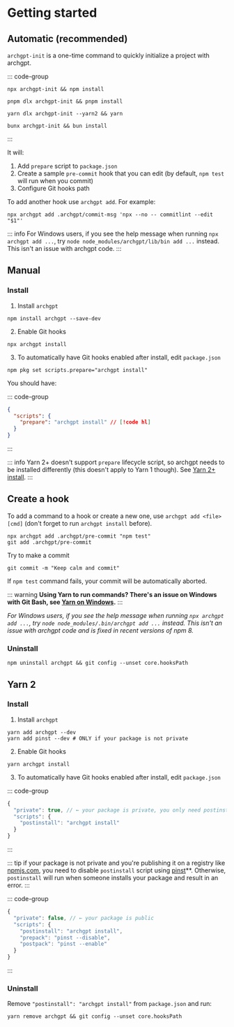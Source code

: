 # Getting started

## Automatic (recommended)

`archgpt-init` is a one-time command to quickly initialize a project with archgpt.

::: code-group

```shell [npm]
npx archgpt-init && npm install
```

```shell [pnpm]
pnpm dlx archgpt-init && pnpm install
```

```shell [yarn]
yarn dlx archgpt-init --yarn2 && yarn
```

```shell [bun]
bunx archgpt-init && bun install
```

:::

It will:

1. Add `prepare` script to `package.json`
1. Create a sample `pre-commit` hook that you can edit (by default, `npm test` will run when
   you commit)
1. Configure Git hooks path

To add another hook use `archgpt add`. For example:

```shell
npx archgpt add .archgpt/commit-msg 'npx --no -- commitlint --edit "$1"'
```

::: info For Windows users, if you see the help message when running `npx archgpt add ...`,
try `node node_modules/archgpt/lib/bin add ...` instead. This isn't an issue with archgpt
code. :::

## Manual

### Install

1. Install `archgpt`

```shell
npm install archgpt --save-dev
```

2. Enable Git hooks

```shell
npx archgpt install
```

3. To automatically have Git hooks enabled after install, edit `package.json`

```shell
npm pkg set scripts.prepare="archgpt install"
```

You should have:

::: code-group

```json [package.json]
{
  "scripts": {
    "prepare": "archgpt install" // [!code hl]
  }
}
```

:::

::: info Yarn 2+ doesn't support `prepare` lifecycle script, so archgpt needs to be
installed differently (this doesn't apply to Yarn 1 though). See [Yarn 2+ install](#yarn-2).
:::

## Create a hook

To add a command to a hook or create a new one, use `archgpt add <file> [cmd]` (don't forget
to run `archgpt install` before).

```shell
npx archgpt add .archgpt/pre-commit "npm test"
git add .archgpt/pre-commit
```

Try to make a commit

```shell
git commit -m "Keep calm and commit"
```

If `npm test` command fails, your commit will be automatically aborted.

::: warning **Using Yarn to run commands? There's an issue on Windows with Git Bash, see
[Yarn on Windows](#yarn-on-windows).** :::

_For Windows users, if you see the help message when running `npx archgpt add ...`, try
`node node_modules/.bin/archgpt add ...` instead. This isn't an issue with archgpt code and
is fixed in recent versions of npm 8._

### Uninstall

```shell
npm uninstall archgpt && git config --unset core.hooksPath
```

## Yarn 2

### Install

1. Install `archgpt`

```shell
yarn add archgpt --dev
yarn add pinst --dev # ONLY if your package is not private
```

2. Enable Git hooks

```shell
yarn archgpt install
```

3. To automatically have Git hooks enabled after install, edit `package.json`

::: code-group

```js [package.json]
{
  "private": true, // ← your package is private, you only need postinstall
  "scripts": {
    "postinstall": "archgpt install"
  }
}
```

:::

::: tip if your package is not private and you're publishing it on a registry like
[npmjs.com](https://npmjs.com), you need to disable `postinstall` script using
[pinst](https://github.com/typicode/pinst)\*\*. Otherwise, `postinstall` will run when
someone installs your package and result in an error. :::

::: code-group

```js [package.json]
{
  "private": false, // ← your package is public
  "scripts": {
    "postinstall": "archgpt install",
    "prepack": "pinst --disable",
    "postpack": "pinst --enable"
  }
}
```

:::

### Uninstall

Remove `"postinstall": "archgpt install"` from `package.json` and run:

```shell
yarn remove archgpt && git config --unset core.hooksPath
```

